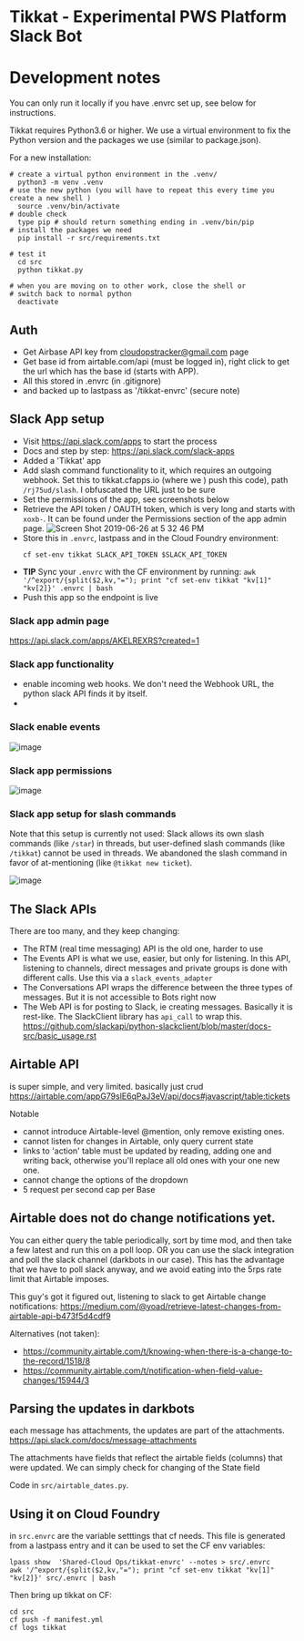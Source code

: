 # Tikkat - Experimental PWS Platform Slack Bot



# Development notes

You can only run it locally if you have .envrc set up, see below for instructions. 

Tikkat requires Python3.6 or higher.  We use a virtual environment to fix the Python version and the 
packages we use (similar to package.json).  

For a new installation:
```
# create a virtual python environment in the .venv/
  python3 -m venv .venv  
# use the new python (you will have to repeat this every time you create a new shell )
  source .venv/bin/activate
# double check
  type pip # should return something ending in .venv/bin/pip
# install the packages we need
  pip install -r src/requirements.txt  
  
# test it
  cd src
  python tikkat.py

# when you are moving on to other work, close the shell or
# switch back to normal python
  deactivate
```



## Auth

- Get Airbase API key from cloudopstracker@gmail.com  page  
- Get base id from airtable.com/api (must be logged in), right click to get the url which
has the base id (starts with APP).
- All this stored in .envrc (in .gitignore)
- and backed up to lastpass as '/tikkat-envrc' (secure note)


## Slack App setup

- Visit https://api.slack.com/apps  to start the process
- Docs and step by step: https://api.slack.com/slack-apps
- Added a 'Tikkat' app
- Add slash command functionality to it, which requires an outgoing webhook.  Set this to tikkat.cfapps.io (where we )
  push this code), path `/rj75ud/slash`.  I obfuscated the URL just to be sure
- Set the permissions of the app, see screenshots below
- Retrieve the API token / OAUTH token, which is very long and starts with `xoxb-`. It can be found under the Permissions section of the app admin page.
  ![Screen Shot 2019-06-26 at 5 32 46 PM](https://user-images.githubusercontent.com/4021445/60224759-abd58b00-9838-11e9-8fde-d87b07794099.png)
- Store this in `.envrc`, lastpass and in the 
  Cloud Foundry environment:
  ```
  cf set-env tikkat SLACK_API_TOKEN $SLACK_API_TOKEN
  ```
- **TIP** Sync your `.envrc` with the CF environment by running:
   `awk '/^export/{split($2,kv,"="); print "cf set-env tikkat "kv[1]" "kv[2]}' .envrc | bash`
- Push this app so the endpoint is live


### Slack app admin page
https://api.slack.com/apps/AKELREXRS?created=1


### Slack app functionality

- enable incoming web hooks.  We don't need the Webhook URL, the python slack API finds it by itself. 
- 

### Slack enable events

![image](./docs/slack-event-listening-settings.png)

### Slack app permissions

![image](./docs/Slack-app-permission-list.png)

### Slack app setup for slash commands

Note that this setup is currently not used:  Slack allows its own slash commands (like `/star`) in threads, but user-defined slash commands (like `/tikkat`) 
cannot be used in threads.  We abandoned the slash command in favor of at-mentioning (like `@tikkat new ticket`). 

![image](./docs/tikkat-slash-command.png)

## The Slack APIs

There are too many, and they keep changing:
- The RTM (real time messaging) API is the old one, harder to use
- The Events API is what we use, easier, but only for listening.  In this API, listening to channels, direct messages and private groups is done with different calls.  Use this via a `slack_events_adapter`
- The Conversations API wraps the difference between the three types of messages.  But it is not accessible to Bots right now
- The Web API is for posting to Slack, ie creating messages.  Basically it is rest-like.  The SlackClient library has `api_call` to wrap this.  https://github.com/slackapi/python-slackclient/blob/master/docs-src/basic_usage.rst


## Airtable API 
is super simple, and very limited.  basically just crud
https://airtable.com/appG79slE6qPaJ3eV/api/docs#javascript/table:tickets


Notable
- cannot introduce Airtable-level @mention, only remove existing ones.
- cannot listen for changes in Airtable, only query current state
- links to 'action' table must be updated by reading, adding one and
  writing back, otherwise you'll replace all old ones with your one
  new one.
- cannot change the options of the dropdown
- 5 request per second cap per Base


## Airtable does not do change notifications yet.  
You can either query the table periodically, sort by time mod, and then take a few
latest and run this on a poll loop.
OR you can use the slack integration and poll the slack channel
(darkbots in our case).  This has the advantage that we have to poll
slack anyway, and we avoid eating into the 5rps rate limit that
Airtable imposes.

This guy's got it figured out, listening to slack to get Airtable change notifications:
https://medium.com/@yoad/retrieve-latest-changes-from-airtable-api-b473f5d4cdf9


Alternatives (not taken):
- https://community.airtable.com/t/knowing-when-there-is-a-change-to-the-record/1518/8
- https://community.airtable.com/t/notification-when-field-value-changes/15944/3


## Parsing the updates in darkbots

each message has attachments, the updates are part of the attachments.
https://api.slack.com/docs/message-attachments

The attachments have fields that reflect the airtable fields (columns) that were updated.  We can
simply check for changing of the State field

Code in `src/airtable_dates.py`.


## Using it on Cloud Foundry

in `src.envrc` are the variable setttings that cf needs.  This file is generated from a lastpass entry and it can be used
to set the CF env variables:
```
lpass show  'Shared-Cloud Ops/tikkat-envrc' --notes > src/.envrc
awk '/^export/{split($2,kv,"="); print "cf set-env tikkat "kv[1]" "kv[2]}' src/.envrc | bash
```


Then bring up tikkat on CF:
```
cd src 
cf push -f manifest.yml 
cf logs tikkat
```



